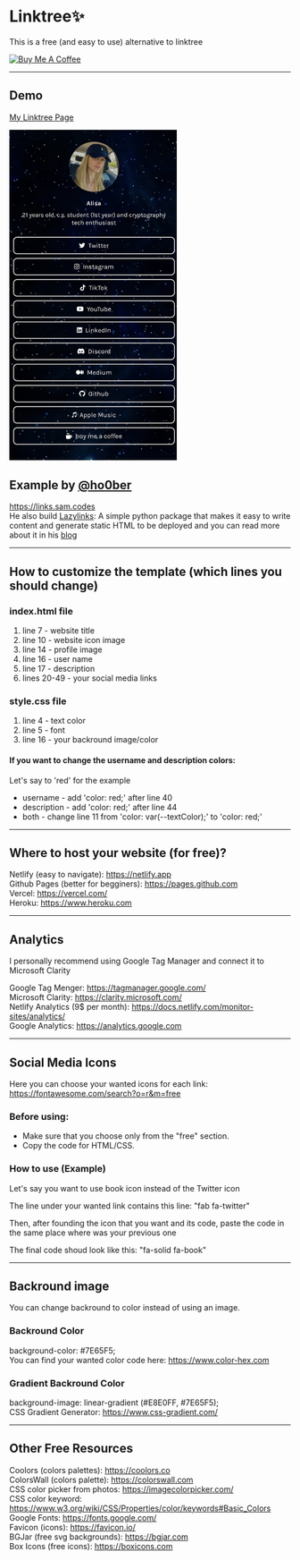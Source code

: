 # Linktree:sparkles:
This is a free (and easy to use) alternative to linktree 

<div class = "coffee">
 <a class = "link" href="https://www.buymeacoffee.com/alisa.algo" target="_blank">
  <img src="https://cdn.buymeacoffee.com/buttons/v2/default-yellow.png" alt="Buy Me A Coffee" 
       style="height: 40px !important;width: 144px !important;">
 </a>

---
 
## Demo

<a href="https://demo.alisa.social" target="_blank">My Linktree Page</a>
   
<img src="/images/demo.jpg" alt="alt text" width="300px">

## Example by <a href="https://github.com/ho0ber" target="_blank">@ho0ber</a>
https://links.sam.codes  
He also build <a href="https://github.com/ho0ber/lazylinks" target="_blank">Lazylinks</a>: A simple python package that makes it easy to write content and generate static HTML to be deployed and you can read more about it in his  <a href="https://blog.sam.codes/lazylinks-link-pages-for-lazy-people.html" target="_blank">blog</a>  

---

## How to customize the template (which lines you should change)

### index.html file
1. line 7 - website title  
2. line 10 - website icon image  
3. line 14 - profile image  
4. line 16 - user name  
5. line 17 - description  
6. lines 20-49 - your social media links  

### style.css file
1. line 4 - text color  
2. line 5 - font
3. line 16 - your backround image/color

#### If you want to change the username and description colors:
Let's say to 'red' for the example 
- username - add 'color: red;' after line 40
- description - add 'color: red;' after line 44
- both - change line 11 from 'color: var(--textColor);' to 'color: red;'

---

## Where to host your website (for free)? 
 
Netlify (easy to navigate): https://netlify.app  
Github Pages (better for begginers): https://pages.github.com  
Vercel: https://vercel.com/  
Heroku: https://www.heroku.com  

---

## Analytics 
I personally recommend using Google Tag Manager and connect it to Microsoft Clarity  

Google Tag Menger: https://tagmanager.google.com/  
Microsoft Clarity: https://clarity.microsoft.com/  
Netlify Analytics (9$ per month): https://docs.netlify.com/monitor-sites/analytics/  
Google Analytics: https://analytics.google.com  

---

## Social Media Icons
Here you can choose your wanted icons for each link:  
https://fontawesome.com/search?o=r&m=free  

### Before using:
* Make sure that you choose only from the "free" section.  
* Copy the code for HTML/CSS.  

### How to use (Example)
Let's say you want to use book icon instead of the Twitter icon  

The line under your wanted link contains this line: "fab fa-twitter"  

Then, after founding the icon that you want and its code, 
paste the code in the same place where was your previous one  

The final code shoud look like this: "fa-solid fa-book"  

---

## Backround image 
You can change backround to color instead of using an image.  

### Backround Color
background-color: #7E65F5;  
You can find your wanted color code here: https://www.color-hex.com  

### Gradient Backround Color
background-image: linear-gradient (#E8E0FF, #7E65F5);  
CSS Gradient Generator: https://www.css-gradient.com/  

---

## Other Free Resources
Coolors (colors palettes): https://coolors.co  
ColorsWall (colors palette): https://colorswall.com  
CSS color picker from photos: https://imagecolorpicker.com/  
CSS color keyword: https://www.w3.org/wiki/CSS/Properties/color/keywords#Basic_Colors  
Google Fonts: https://fonts.google.com/  
Favicon (icons): https://favicon.io/  
BGJar (free svg backgrounds): https://bgjar.com  
Box Icons (free icons): https://boxicons.com


 
